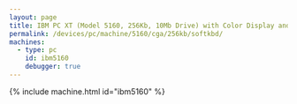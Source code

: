 ```yaml
---
layout: page
title: IBM PC XT (Model 5160, 256Kb, 10Mb Drive) with Color Display and Soft Keyboard
permalink: /devices/pc/machine/5160/cga/256kb/softkbd/
machines:
  - type: pc
    id: ibm5160
    debugger: true
---
```


{% include machine.html id="ibm5160" %}
